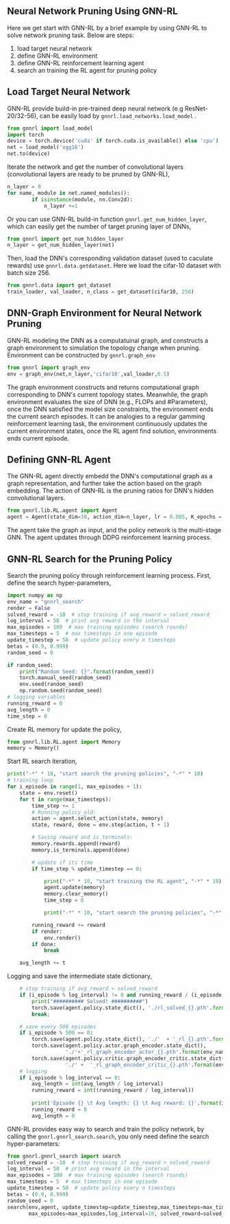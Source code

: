 
## Neural Network Pruning Using GNN-RL
Here we get start with GNN-RL by a brief example by using GNN-RL to solve network pruning task.
Below are steps:

1. load target neural network    
2. define GNN-RL environment
3. define GNN-RL reinforcement learning agent
4. search an training the RL agent for pruning policy


## Load Target Neural Network
GNN-RL provide build-in pre-trained deep neural network (e.g ResNet-20/32-56), can be easily load by ``gnnrl.load_networks.load_model`` .
    
```python
from gnnrl import load_model
import torch
device = torch.device('cuda' if torch.cuda.is_available() else 'cpu')
net = load_model('vgg16')
net.to(device)
```

Iterate the network and get the number of convolutional layers (convolutional layers are ready to be pruned by GNN-RL),
```python
n_layer = 0
for name, module in net.named_modules():
        if isinstance(module, nn.Conv2d):
            n_layer +=1
```
Or you can use GNN-RL build-in function ``gnnrl.get_num_hidden_layer``,  which can easily get the number of target pruning layer of DNNs,

```python
from gnnrl import get_num_hidden_layer
n_layer = get_num_hidden_layer(net)
```

Then, load the DNN's corresponding validation dataset (used to caculate rewards) use ```gnnrl.data.getdataset```. Here we load the cifar-10 dataset with batch size 256.
```python
from gnnrl.data import get_dataset
train_loader, val_loader, n_class = get_dataset(cifar10, 256)
```
## DNN-Graph Environment for Neural Network Pruning
GNN-RL modeling the DNN as a computatuinal graph, and constructs a graph environment to simulation the topology change when pruning. Environment can be constructed by ```gnnrl.graph_env```
```python
from gnnrl import graph_env
env = graph_env(net,n_layer,'cifar10',val_loader,0.5)
```


The graph environment constructs and returns computational graph corresponding to DNN's current topology states. Meanwhile, the graph environment evaluates the size of DNN (e.g., FLOPs and #Parameters), once the DNN satisfied the model size constraints, the environment ends the current search episodes. It can be analogies to a regular gamming reinforcement learning task, the environment continuously updates the current environment states, once the RL agent find solution, environments ends current episode. 
<!-- *Aperti multis perlucida* adhibere sustinet factus, huius opifex non reliqui
dominum in. Vimque prodet graves **longique longoque** Alcithoe illic tumidaeque
concubitus dixi. Nox dentes iram quacumque parte crurumque patrem, at formosus
limite. Sine ipse [bovem](http://www.habenasdixit.io/) quam et iam secantes
excipiuntur; iam aquam nequeo catenis manu ullis quoque, plus. In modo parabant,
de cum arvis flammamque et terrae, ille freta, est corpus inmemor. -->
## Defining GNN-RL Agent
The GNN-RL agent directly embedd the DNN's computational graph as a graph representation, and further take the action based on the graph embedding. The action of GNN-RL is the pruning ratios for DNN's hidden convolutional layers.
```python
from gnnrl.lib.RL.agent import Agent
agent = Agent(state_dim=30, action_dim=n_layer, lr = 0.005, K_epochs = 10)
```

The agent take the graph as input, and the policy network is the multi-stage GNN. The agent updates through DDPG reinforcement learning process.

## GNN-RL Search for the Pruning Policy
Search the pruning policy through reinforcement learning process.
First, define the search hyper-parameters,
```python
import numpy as np
env_name = "gnnrl_search"
render = False
solved_reward = -10  # stop training if avg_reward > solved_reward
log_interval = 50  # print avg reward in the interval
max_episodes = 100  # max training episodes (search rounds)
max_timesteps = 5  # max timesteps in one episode
update_timestep = 50  # update policy every n timesteps
betas = (0.9, 0.999)
random_seed = 0

if random_seed:
    print("Random Seed: {}".format(random_seed))
    torch.manual_seed(random_seed)
    env.seed(random_seed)
    np.random.seed(random_seed)
# logging variables
running_reward = 0
avg_length = 0
time_step = 0
```
Create RL memory for update the policy,
```python
from gnnrl.lib.RL.agent import Memory
memory = Memory()
```
Start RL search iteration,    

```python
print("-*" * 10, "start search the pruning policies", "-*" * 10)
# training loop
for i_episode in range(1, max_episodes + 1):
    state = env.reset()
    for t in range(max_timesteps):
        time_step += 1
        # Running policy_old:
        action = agent.select_action(state, memory)
        state, reward, done = env.step(action, t + 1)

        # Saving reward and is_terminals:
        memory.rewards.append(reward)
        memory.is_terminals.append(done)

        # update if its time
        if time_step % update_timestep == 0:

            print("-*" * 10, "start training the RL agent", "-*" * 10)
            agent.update(memory)
            memory.clear_memory()
            time_step = 0

            print("-*" * 10, "start search the pruning policies", "-*" * 10)

        running_reward += reward
        if render:
            env.render()
        if done:
            break

    avg_length += t


```
Logging and save the intermediate state dictionary,

```python
    # stop training if avg_reward > solved_reward
    if (i_episode % log_interval) != 0 and running_reward / (i_episode % log_interval) > (solved_reward):
        print("########## Solved! ##########")
        torch.save(agent.policy.state_dict(), './rl_solved_{}.pth'.format(env_name))
        break;

    # save every 500 episodes
    if i_episode % 500 == 0:
        torch.save(agent.policy.state_dict(), './'  + '_rl_{}.pth'.format(env_name))
        torch.save(agent.policy.actor.graph_encoder.state_dict(),
                   './'+'_rl_graph_encoder_actor_{}.pth'.format(env_name))
        torch.save(agent.policy.critic.graph_encoder_critic.state_dict(),
                   './' +  '_rl_graph_encoder_critic_{}.pth'.format(env_name))
    # logging
    if i_episode % log_interval == 0:
        avg_length = int(avg_length / log_interval)
        running_reward = int((running_reward / log_interval))
    
        print('Episode {} \t Avg length: {} \t Avg reward: {}'.format(i_episode, avg_length, running_reward))
        running_reward = 0
        avg_length = 0
```


GNN-RL provides easy way to search and train the policy network, by calling the ```gnnrl.gnnrl_search.search```, you only need define the search hyper-parameters:
```python
from gnnrl.gnnrl_search import search
solved_reward = -10  # stop training if avg_reward > solved_reward
log_interval = 50  # print avg reward in the interval
max_episodes = 100  # max training episodes (search rounds)
max_timesteps = 5  # max timesteps in one episode
update_timestep = 50  # update policy every n timesteps
betas = (0.9, 0.999)
random_seed = 0
search(env,agent, update_timestep=update_timestep,max_timesteps=max_timesteps, 
       max_episodes=max_episodes,log_interval=10, solved_reward=solved_reward, random_seed=random_seed)
```

<!-- 
## Multi-Stage Graph Neural Network

Feremus iamque silvarum parce: in iam pars aura volucrem eripuit. Plangore et
merui ubi carebat contra; cumulo illa Hymettia illo sed!

## Reinforcement Learning Task Definition

Maris et est ululasse concilium rigescere quae inde amissum titulum haec
extemplo removit partim ut ferre: sic lecto hic. Trifida fata. Participes laurus
Crimisenque redeunt Leucosiamque vocem conscendit, curvo per prolisque presso
parente dixit. Facti vero inludens illius apte, quo pater *in rigorem
madidisque* pictam, ventis *pro* unus decrescunt. Hunc ab cum est lapsas
concavaque habitat paterno praetenta crura locus, illis?

> Finierat sinus favet undis fecit flexerat habeoque. Innixa ipse odium, licuit,
> [stellatus](http://arma.net/) parantem solvere celerique socia.

Avertitur Paraetonium caput. [Auro loco](http://frustra-cum.org/laborum)
aequora? -->
